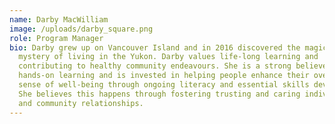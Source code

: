 ```yaml
---
name: Darby MacWilliam
image: /uploads/darby_square.png
role: Program Manager
bio: Darby grew up on Vancouver Island and in 2016 discovered the magic and
  mystery of living in the Yukon. Darby values life-long learning and
  contributing to healthy community endeavours. She is a strong believer in
  hands-on learning and is invested in helping people enhance their overall
  sense of well-being through ongoing literacy and essential skills development.
  She believes this happens through fostering trusting and caring individual,
  and community relationships.
---
```

